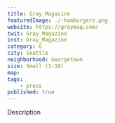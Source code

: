 ```yaml
---
title: Gray Magazine
featuredImage: ./-hamburgers.png
website: https://graymag.com/
twit: Gray_Magazine
inst: Gray_Magazine
category: G
city: Seattle
neighborhood: Georgetown
size: Small (1-10)
map: 
tags:
    - press
published: true
---
```


Description
